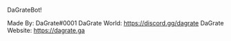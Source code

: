DaGrateBot!

Made By: DaGrate#0001
DaGrate World: https://discord.gg/dagrate
DaGrate Website: https://dagrate.ga
